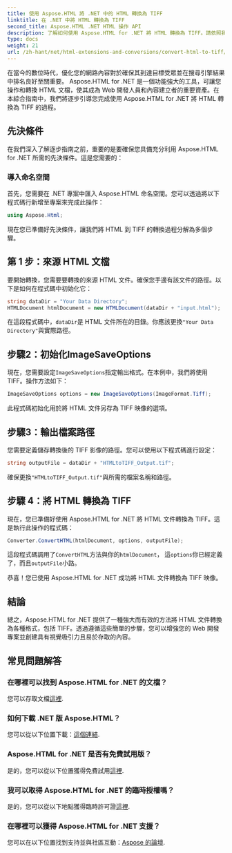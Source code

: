 ```yaml
---
title: 使用 Aspose.HTML 將 .NET 中的 HTML 轉換為 TIFF
linktitle: 在 .NET 中將 HTML 轉換為 TIFF
second_title: Aspose.HTML .NET HTML 操作 API
description: 了解如何使用 Aspose.HTML for .NET 將 HTML 轉換為 TIFF。請依照我們的逐步指南進行高效率的網路內容優化。
type: docs
weight: 21
url: /zh-hant/net/html-extensions-and-conversions/convert-html-to-tiff/
---
```


在當今的數位時代，優化您的網路內容對於確保其到達目標受眾並在搜尋引擎結果中排名良好至關重要。 Aspose.HTML for .NET 是一個功能強大的工具，可讓您操作和轉換 HTML 文檔，使其成為 Web 開發人員和內容建立者的重要資產。在本綜合指南中，我們將逐步引導您完成使用 Aspose.HTML for .NET 將 HTML 轉換為 TIFF 的過程。

## 先決條件

在我們深入了解逐步指南之前，重要的是要確保您具備充分利用 Aspose.HTML for .NET 所需的先決條件。這是您需要的：

### 導入命名空間

首先，您需要在 .NET 專案中匯入 Aspose.HTML 命名空間。您可以透過將以下程式碼行新增至專案來完成此操作：

```csharp
using Aspose.Html;
```

現在您已準備好先決條件，讓我們將 HTML 到 TIFF 的轉換過程分解為多個步驟。

## 第 1 步：來源 HTML 文檔

要開始轉換，您需要要轉換的來源 HTML 文件。確保您手邊有該文件的路徑。以下是如何在程式碼中初始化它：

```csharp
string dataDir = "Your Data Directory";
HTMLDocument htmlDocument = new HTMLDocument(dataDir + "input.html");
```

在這段程式碼中，`dataDir`是 HTML 文件所在的目錄。你應該更換`"Your Data Directory"`與實際路徑。

## 步驟2：初始化ImageSaveOptions

現在，您需要設定`ImageSaveOptions`指定輸出格式。在本例中，我們將使用 TIFF。操作方法如下：

```csharp
ImageSaveOptions options = new ImageSaveOptions(ImageFormat.Tiff);
```

此程式碼初始化用於將 HTML 文件另存為 TIFF 映像的選項。

## 步驟3：輸出檔案路徑

您需要定義儲存轉換後的 TIFF 影像的路徑。您可以使用以下程式碼進行設定：

```csharp
string outputFile = dataDir + "HTMLtoTIFF_Output.tif";
```

確保更換`"HTMLtoTIFF_Output.tif"`與所需的檔案名稱和路徑。

## 步驟 4：將 HTML 轉換為 TIFF

現在，您已準備好使用 Aspose.HTML for .NET 將 HTML 文件轉換為 TIFF。這是執行此操作的程式碼：

```csharp
Converter.ConvertHTML(htmlDocument, options, outputFile);
```

這段程式碼調用了`ConvertHTML`方法與你的`htmlDocument`， 這`options`你已經定義了，而且`outputFile`小路。

恭喜！您已使用 Aspose.HTML for .NET 成功將 HTML 文件轉換為 TIFF 映像。

## 結論

總之，Aspose.HTML for .NET 提供了一種強大而有效的方法將 HTML 文件轉換為各種格式，包括 TIFF。透過遵循這些簡單的步驟，您可以增強您的 Web 開發專案並創建具有視覺吸引力且易於存取的內容。

## 常見問題解答

### 在哪裡可以找到 Aspose.HTML for .NET 的文檔？
您可以存取文檔[這裡](https://reference.aspose.com/html/net/).

### 如何下載 .NET 版 Aspose.HTML？
您可以從以下位置下載：[這個連結](https://releases.aspose.com/html/net/).

### Aspose.HTML for .NET 是否有免費試用版？
是的，您可以從以下位置獲得免費試用[這裡](https://releases.aspose.com/).

### 我可以取得 Aspose.HTML for .NET 的臨時授權嗎？
是的，您可以從以下地點獲得臨時許可證[這裡](https://purchase.aspose.com/temporary-license/).

### 在哪裡可以獲得 Aspose.HTML for .NET 支援？
您可以在以下位置找到支持並與社區互動：[Aspose 的論壇](https://forum.aspose.com/).